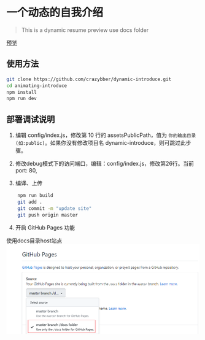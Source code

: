 # 一个动态的自我介绍

> This is a dynamic resume preview use docs folder

[预览](https://crazybber.github.io/dynamic-introduce)

## 使用方法

``` bash
git clone https://github.com/crazybber/dynamic-introduce.git
cd animating-introduce
npm install
npm run dev
```

## 部署调试说明

1. 编辑 config/index.js，修改第 10 行的 assetsPublicPath，值为 `你的输出目录(如:public)`。如果你没有修改项目名 dynamic-introduce，则可跳过此步骤。

1. 修改debug模式下的访问端口，编辑：config/index.js，修改第26行。当前port: 80,

3. 编译、上传

```bash
    npm run build
    git add .
    git commit -m "update site"
    git push origin master
```

4. 开启 GitHub Pages 功能

使用docs目录host站点
![use-docs-for-git-pages](./use-docs-for-gitpages.png)
